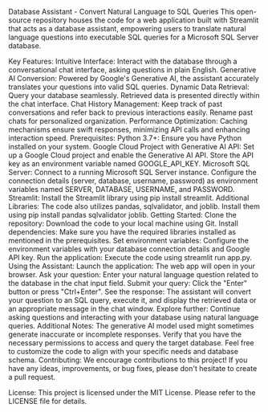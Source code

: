 Database Assistant - Convert Natural Language to SQL Queries
This open-source repository houses the code for a web application built with Streamlit that acts as a database assistant, empowering users to translate natural language questions into executable SQL queries for a Microsoft SQL Server database.

Key Features:
Intuitive Interface: Interact with the database through a conversational chat interface, asking questions in plain English.
Generative AI Conversion: Powered by Google's Generative AI, the assistant accurately translates your questions into valid SQL queries.
Dynamic Data Retrieval: Query your database seamlessly. Retrieved data is presented directly within the chat interface.
Chat History Management: Keep track of past conversations and refer back to previous interactions easily. Rename past chats for personalized organization.
Performance Optimization: Caching mechanisms ensure swift responses, minimizing API calls and enhancing interaction speed.
Prerequisites:
Python 3.7+: Ensure you have Python installed on your system.
Google Cloud Project with Generative AI API: Set up a Google Cloud project and enable the Generative AI API. Store the API key as an environment variable named GOOGLE_API_KEY.
Microsoft SQL Server: Connect to a running Microsoft SQL Server instance. Configure the connection details (server, database, username, password) as environment variables named SERVER, DATABASE, USERNAME, and PASSWORD.
Streamlit: Install the Streamlit library using pip install streamlit.
Additional Libraries: The code also utilizes pandas, sqlvalidator, and joblib. Install them using pip install pandas sqlvalidator joblib.
Getting Started:
Clone the repository: Download the code to your local machine using Git.
Install dependencies: Make sure you have the required libraries installed as mentioned in the prerequisites.
Set environment variables: Configure the environment variables with your database connection details and Google API key.
Run the application: Execute the code using streamlit run app.py.
Using the Assistant:
Launch the application: The web app will open in your browser.
Ask your question: Enter your natural language question related to the database in the chat input field.
Submit your query: Click the "Enter" button or press "Ctrl+Enter".
See the response: The assistant will convert your question to an SQL query, execute it, and display the retrieved data or an appropriate message in the chat window.
Explore further: Continue asking questions and interacting with your database using natural language queries.
Additional Notes:
The generative AI model used might sometimes generate inaccurate or incomplete responses.
Verify that you have the necessary permissions to access and query the target database.
Feel free to customize the code to align with your specific needs and database schema.
Contributing:
We encourage contributions to this project! If you have any ideas, improvements, or bug fixes, please don't hesitate to create a pull request.

License:
This project is licensed under the MIT License. Please refer to the LICENSE file for details.
